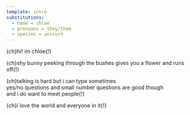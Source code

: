 ```yaml
---
template: intro
substitutions:
  - name = chloe
  - pronouns = they/them
  - species = unicorn
---
```


{ch}hi! im chloe{!}

{ch}shy bunny peeking through the bushes gives you a flower and runs off{!}

{ch}talking is hard but i can type sometimes <br /> yes/no questions and small number questions are good though <br /> and i do want to meet people{!}

{ch}i love the world and everyone in it{!}